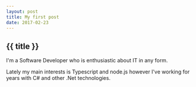 ```yaml
---
layout: post
title: My first post
date: 2017-02-23
---
```

## {{ title }}

I'm a Software Developer who is enthusiastic about IT in any form.

Lately my main interests is Typescript and node.js however I've working for years with C# and other .Net technologies.
